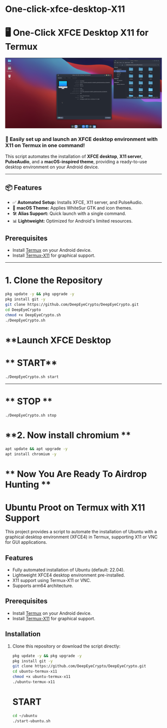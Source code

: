 # One-click-xfce-desktop-X11

# 🖥️ One-Click XFCE Desktop X11 for Termux
![Mac OS theme](Screenshot_20250108-205306.png)
### 🚀 **Easily set up and launch an XFCE desktop environment with X11 on Termux in one command!**

This script automates the installation of **XFCE desktop**, **X11 server**, **PulseAudio**, and a **macOS-inspired theme**, providing a ready-to-use desktop environment on your Android device.

---

## 📦 **Features**

- ✅ **Automated Setup:** Installs XFCE, X11 server, and PulseAudio.
- 🎨 **macOS Theme:** Applies WhiteSur GTK and icon themes.
- 🛠️ **Alias Support:** Quick launch with a single command.
- 📊 **Lightweight:** Optimized for Android's limited resources.
## Prerequisites
- Install [Termux](https://termux.dev/) on your Android device.
- Install [Termux-X11](https://github.com/termux/termux-x11) for graphical support.
---

# **1. Clone the Repository**
```bash
pkg update -y && pkg upgrade -y
pkg install git -y
git clone https://github.com/DeepEyeCrypto/DeepEyeCrypto.git
cd DeepEyeCrypto
chmod +x DeepEyeCrypto.sh
./DeepEyeCrypto.sh

```
# **Launch XFCE Desktop
# ** START**

```bash
./DeepEyeCrypto.sh start
```
---
# ** STOP **
```bash
./DeepEyeCrypto.sh stop
```
# **2. Now install chromium **
```bash
apt update && apt upgrade -y
apt install chromium -y
```
# ** Now You Are Ready To Airdrop Hunting **

# Ubuntu Proot on Termux with X11 Support

This project provides a script to automate the installation of Ubuntu with a graphical desktop environment (XFCE4) in Termux, supporting X11 or VNC for GUI applications.

## Features
- Fully automated installation of Ubuntu (default: 22.04).
- Lightweight XFCE4 desktop environment pre-installed.
- X11 support using Termux-X11 or VNC.
- Supports arm64 architecture.

## Prerequisites
- Install [Termux](https://termux.dev/) on your Android device.
- Install [Termux-X11](https://github.com/termux/termux-x11) for graphical support.

## Installation
1. Clone this repository or download the script directly:
   ```bash
   pkg update -y && pkg upgrade -y
   pkg install git -y
   git clone https://github.com/DeepEyeCrypto/DeepEyeCrypto.git
   cd ubuntu-termux-x11
   chmod +x ubuntu-termux-x11
   ./ubuntu-termux-x11
   ```
   # **START**
   ```BASH
   cd ~/ubuntu
   ./start-ubuntu.sh
   
